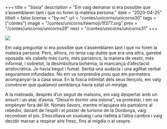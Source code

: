 +++
title = "Sòsia"
description = "Em vaig demanar si era possible que s’assemblaren tant i que no foren la mateixa persona."
date = "2020-04-25"
titleIt = false
license = "by-nc"
url = "contes/unicorns/unicorns30"
tags = ["contes"]
image = "/contes/unicorns/twemoji/1f377.svg"
prev = "/contes/unicorns/unicorns29"
next = "/contes/unicorns/unicorns31"
+++

<img class="emoji" src="/contes/unicorns/twemoji/1f377.svg" />

Em vaig preguntar si era possible que s’assemblaren tant i que no foren la mateixa persona. Però, alhora, no tenia cap dubte que era una altra, gairebé oposada: els cabells més curts, més parisencs, la manera de vestir, més informal, i sobretot, la desimboltura bohèmia, la mancança d’afectació aristocràtica. Jo havia begut i fumat. Sentia una audàcia i una agilitat verbal segurament infundades. No em va sorprendre prou que em permetera acompanyar-la a casa seua. En la fosca intimitat dels seus llençols, em vaig convèncer que qualsevol semblança havia estat un miratge.

A la matinada, després d’un seguit de malsons, em vaig despertar amb un ensurt i un atac d’asma. “Deixa’m dormir una estona”, va protestar, i em va empènyer fora del llit. Només llavors, mentre m’apujava els pantalons al rebedor, davant de l’espill i el pòster de turisme de la Dordonya, vaig reconèixer el pis. S’escoltava un xiuxiueig i una rialleta a l’altra cambra i vaig decidir marxar a respirar aire fresc, fins al migdia o al vespre.

